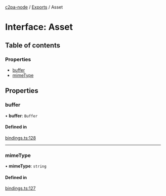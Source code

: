 [c2pa-node](../README.md) / [Exports](../modules.md) / Asset

# Interface: Asset

## Table of contents

### Properties

- [buffer](Asset.md#buffer)
- [mimeType](Asset.md#mimetype)

## Properties

### buffer

• **buffer**: `Buffer`

#### Defined in

[bindings.ts:128](https://github.com/contentauth/c2pa-node/blob/7225e97/js-src/bindings.ts#L128)

___

### mimeType

• **mimeType**: `string`

#### Defined in

[bindings.ts:127](https://github.com/contentauth/c2pa-node/blob/7225e97/js-src/bindings.ts#L127)
